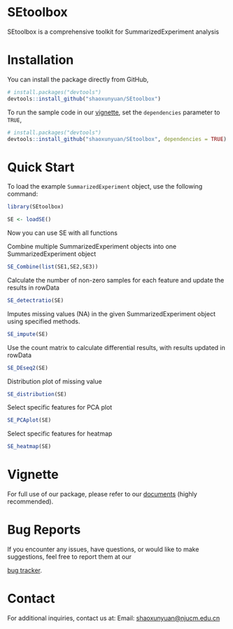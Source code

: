 # SEtoolbox

SEtoolbox is a comprehensive toolkit for SummarizedExperiment analysis

# Installation

You can install the package directly from GitHub,
```r
# install.packages("devtools")
devtools::install_github("shaoxunyuan/SEtoolbox")
```

To run the sample code in our [vignette](
https://shaoxunyuan.github.io/SEtoolbox/
), set the `dependencies` parameter to `TRUE`,
```r
# install.packages("devtools")
devtools::install_github("shaoxunyuan/SEtoolbox", dependencies = TRUE)
```

# Quick Start

To load the example `SummarizedExperiment` object, use the following command:  

```r  
library(SEtoolbox)  

SE <- loadSE()  
```

Now you can use SE with all functions 


Combine multiple SummarizedExperiment objects into one SummarizedExperiment object
```r
SE_Combine(list(SE1,SE2,SE3))  
```

Calculate the number of non-zero samples for each feature and update the results in rowData  
```r
SE_detectratio(SE)  
```

Imputes missing values (NA) in the given SummarizedExperiment object using specified methods.
```r
SE_impute(SE)  
```

Use the count matrix to calculate differential results, with results updated in rowData  
```r
SE_DEseq2(SE)  
```

Distribution plot of missing value
```r
SE_distribution(SE)  
```

Select specific features for PCA plot  
```r
SE_PCAplot(SE)  
```

Select specific features for heatmap 
```r 
SE_heatmap(SE)  
```

# Vignette

For full use of our package, please refer to our [documents](
https://shaoxunyuan.github.io/SEtoolbox/)
(highly recommended). 

# Bug Reports

If you encounter any issues, have questions, or would like to make suggestions, 
feel free to report them at our 

[bug tracker](https://github.com/shaoxunyuan/SEtoolbox/issues).

# Contact

For additional inquiries, contact us at: 
Email: shaoxunyuan@njucm.edu.cn
